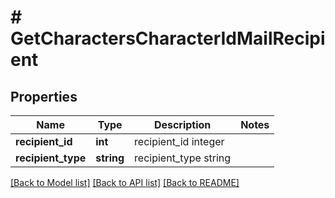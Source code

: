 # # GetCharactersCharacterIdMailRecipient

## Properties

Name | Type | Description | Notes
------------ | ------------- | ------------- | -------------
**recipient_id** | **int** | recipient_id integer |
**recipient_type** | **string** | recipient_type string |

[[Back to Model list]](../../README.md#models) [[Back to API list]](../../README.md#endpoints) [[Back to README]](../../README.md)
